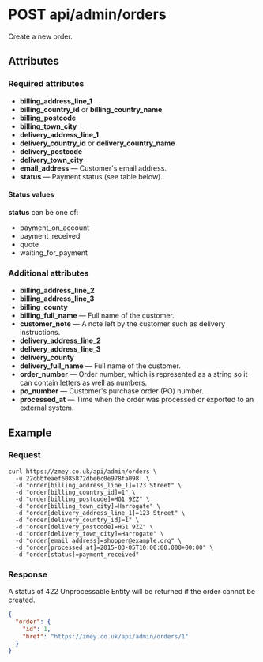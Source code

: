 # POST api/admin/orders

Create a new order.

## Attributes

### Required attributes

* **billing_address_line_1**
* **billing_country_id** or **billing_country_name**
* **billing_postcode**
* **billing_town_city**
* **delivery_address_line_1**
* **delivery_country_id** or **delivery_country_name**
* **delivery_postcode**
* **delivery_town_city**
* **email_address** — Customer's email address.
* **status** — Payment status (see table below).

#### Status values

**status** can be one of:

* payment_on_account
* payment_received
* quote
* waiting_for_payment

### Additional attributes

* **billing_address_line_2**
* **billing_address_line_3**
* **billing_county**
* **billing_full_name** — Full name of the customer.
* **customer_note** — A note left by the customer such as delivery instructions.
* **delivery_address_line_2**
* **delivery_address_line_3**
* **delivery_county**
* **delivery_full_name** — Full name of the customer.
* **order_number** — Order number, which is represented as a string so it can
  contain letters as well as numbers.
* **po_number** — Customer's purchase order (PO) number.
* **processed_at** — Time when the order was processed or exported to an
  external system.

## Example

### Request

```
curl https://zmey.co.uk/api/admin/orders \
  -u 22cbbfeaef6085872dbe6c0e978fa098: \
  -d "order[billing_address_line_1]=123 Street" \
  -d "order[billing_country_id]=1" \
  -d "order[billing_postcode]=HG1 9ZZ" \
  -d "order[billing_town_city]=Harrogate" \
  -d "order[delivery_address_line_1]=123 Street" \
  -d "order[delivery_country_id]=1" \
  -d "order[delivery_postcode]=HG1 9ZZ" \
  -d "order[delivery_town_city]=Harrogate" \
  -d "order[email_address]=shopper@example.org" \
  -d "order[processed_at]=2015-03-05T10:00:00.000+00:00" \
  -d "order[status]=payment_received"
```

### Response

A status of 422 Unprocessable Entity will be returned if the order cannot be
created.

```json
{
  "order": {
    "id": 1,
    "href": "https://zmey.co.uk/api/admin/orders/1"
  }
}
```
